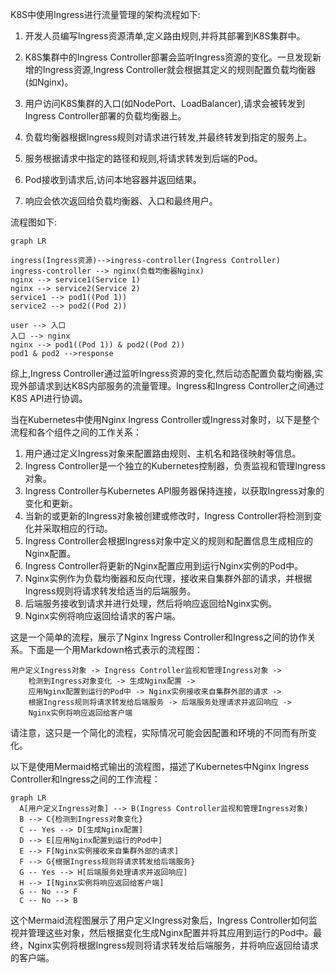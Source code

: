 K8S中使用Ingress进行流量管理的架构流程如下:

1. 开发人员编写Ingress资源清单,定义路由规则,并将其部署到K8S集群中。

2. K8S集群中的Ingress Controller部署会监听Ingress资源的变化。一旦发现新增的Ingress资源,Ingress Controller就会根据其定义的规则配置负载均衡器(如Nginx)。

3. 用户访问K8S集群的入口(如NodePort、LoadBalancer),请求会被转发到Ingress Controller部署的负载均衡器上。

4. 负载均衡器根据Ingress规则对请求进行转发,并最终转发到指定的服务上。

5. 服务根据请求中指定的路径和规则,将请求转发到后端的Pod。

6. Pod接收到请求后,访问本地容器并返回结果。

7. 响应会依次返回给负载均衡器、入口和最终用户。

流程图如下:
``` mermaid 
graph LR

ingress(Ingress资源)-->ingress-controller(Ingress Controller)
ingress-controller --> nginx(负载均衡器Nginx)
nginx --> service1(Service 1)
nginx --> service2(Service 2)
service1 --> pod1((Pod 1))
service2 --> pod2((Pod 2))

user --> 入口
入口 --> nginx
nginx --> pod1((Pod 1)) & pod2((Pod 2))
pod1 & pod2 -->response 

``` 

综上,Ingress Controller通过监听Ingress资源的变化,然后动态配置负载均衡器,实现外部请求到达K8S内部服务的流量管理。Ingress和Ingress Controller之间通过K8S API进行协调。


当在Kubernetes中使用Nginx Ingress Controller或Ingress对象时，以下是整个流程和各个组件之间的工作关系：

1. 用户通过定义Ingress对象来配置路由规则、主机名和路径映射等信息。
2. Ingress Controller是一个独立的Kubernetes控制器，负责监视和管理Ingress对象。
3. Ingress Controller与Kubernetes API服务器保持连接，以获取Ingress对象的变化和更新。
4. 当新的或更新的Ingress对象被创建或修改时，Ingress Controller将检测到变化并采取相应的行动。
5. Ingress Controller会根据Ingress对象中定义的规则和配置信息生成相应的Nginx配置。
6. Ingress Controller将更新的Nginx配置应用到运行Nginx实例的Pod中。
7. Nginx实例作为负载均衡器和反向代理，接收来自集群外部的请求，并根据Ingress规则将请求转发给适当的后端服务。
8. 后端服务接收到请求并进行处理，然后将响应返回给Nginx实例。
9. Nginx实例将响应返回给请求的客户端。

这是一个简单的流程，展示了Nginx Ingress Controller和Ingress之间的协作关系。下面是一个用Markdown格式表示的流程图：

```
用户定义Ingress对象 -> Ingress Controller监视和管理Ingress对象 ->
    检测到Ingress对象变化 -> 生成Nginx配置 ->
    应用Nginx配置到运行的Pod中 -> Nginx实例接收来自集群外部的请求 ->
    根据Ingress规则将请求转发给后端服务 -> 后端服务处理请求并返回响应 ->
    Nginx实例将响应返回给客户端
```

请注意，这只是一个简化的流程，实际情况可能会因配置和环境的不同而有所变化。

以下是使用Mermaid格式输出的流程图，描述了Kubernetes中Nginx Ingress Controller和Ingress之间的工作流程：

```mermaid
graph LR
  A[用户定义Ingress对象] --> B(Ingress Controller监视和管理Ingress对象)
  B --> C{检测到Ingress对象变化}
  C -- Yes --> D[生成Nginx配置]
  D --> E[应用Nginx配置到运行的Pod中]
  E --> F[Nginx实例接收来自集群外部的请求]
  F --> G{根据Ingress规则将请求转发给后端服务}
  G -- Yes --> H[后端服务处理请求并返回响应]
  H --> I[Nginx实例将响应返回给客户端]
  G -- No --> F
  C -- No --> B
```

这个Mermaid流程图展示了用户定义Ingress对象后，Ingress Controller如何监视并管理这些对象，然后根据变化生成Nginx配置并将其应用到运行的Pod中。最终，Nginx实例将根据Ingress规则将请求转发给后端服务，并将响应返回给请求的客户端。



